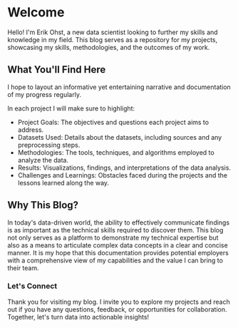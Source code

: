 # Welcome
Hello! I'm Erik Ohst, a new data scientist looking to further my skills and knowledge in my field. This blog serves as a repository for my projects, showcasing my skills, methodologies, and the outcomes of my work.

## What You'll Find Here
I hope to layout an informative yet entertaining narrative and documentation of my progress regularly. 

In each project I will make sure to highlight:
- Project Goals: The objectives and questions each project aims to address.
- Datasets Used: Details about the datasets, including sources and any preprocessing steps.
- Methodologies: The tools, techniques, and algorithms employed to analyze the data.
- Results: Visualizations, findings, and interpretations of the data analysis.
- Challenges and Learnings: Obstacles faced during the projects and the lessons learned along the way.

## Why This Blog?
In today's data-driven world, the ability to effectively communicate findings is as important as the technical skills required to discover them. This blog not only serves as a platform to demonstrate my technical expertise but also as a means to articulate complex data concepts in a clear and concise manner. It is my hope that this documentation provides potential employers with a comprehensive view of my capabilities and the value I can bring to their team.

### Let's Connect
Thank you for visiting my blog. I invite you to explore my projects and reach out if you have any questions, feedback, or opportunities for collaboration. Together, let's turn data into actionable insights!
